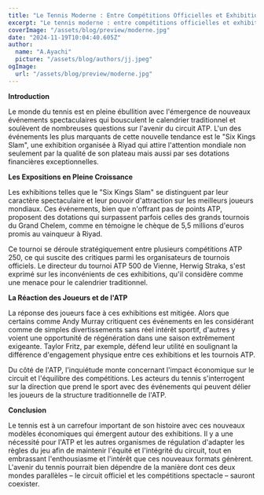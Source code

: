```yaml
---
title: "Le Tennis Moderne : Entre Compétitions Officielles et Exhibitions Spectaculaires"
excerpt: "Le tennis moderne : entre compétitions officielles et exhibitions spectaculaires"
coverImage: "/assets/blog/preview/moderne.jpg"
date: "2024-11-19T10:04:40.605Z"
author:
  name: "A.Ayachi"
  picture: "/assets/blog/authors/jj.jpeg"
ogImage:
  url: "/assets/blog/preview/moderne.jpg"
---
```


**Introduction**

Le monde du tennis est en pleine ébullition avec l'émergence de nouveaux événements spectaculaires qui bousculent le calendrier traditionnel et soulèvent de nombreuses questions sur l'avenir du circuit ATP. L'un des événements les plus marquants de cette nouvelle tendance est le "Six Kings Slam", une exhibition organisée à Riyad qui attire l'attention mondiale non seulement par la qualité de son plateau mais aussi par ses dotations financières exceptionnelles.

**Les Expositions en Pleine Croissance**

Les exhibitions telles que le "Six Kings Slam" se distinguent par leur caractère spectaculaire et leur pouvoir d'attraction sur les meilleurs joueurs mondiaux. Ces événements, bien que n'offrant pas de points ATP, proposent des dotations qui surpassent parfois celles des grands tournois du Grand Chelem, comme en témoigne le chèque de 5,5 millions d'euros promis au vainqueur à Riyad.

Ce tournoi se déroule stratégiquement entre plusieurs compétitions ATP 250, ce qui suscite des critiques parmi les organisateurs de tournois officiels. Le directeur du tournoi ATP 500 de Vienne, Herwig Straka, s'est exprimé sur les inconvénients de ces exhibitions, qu'il considère comme une menace pour le calendrier traditionnel.

**La Réaction des Joueurs et de l'ATP**

La réponse des joueurs face à ces exhibitions est mitigée. Alors que certains comme Andy Murray critiquent ces événements en les considérant comme de simples divertissements sans réel intérêt sportif, d'autres y voient une opportunité de régénération dans une saison extrêmement exigeante. Taylor Fritz, par exemple, défend leur utilité en soulignant la différence d'engagement physique entre ces exhibitions et les tournois ATP.

Du côté de l'ATP, l'inquiétude monte concernant l'impact économique sur le circuit et l'équilibre des compétitions. Les acteurs du tennis s'interrogent sur la direction que prend le sport avec des événements qui peuvent délier les joueurs de la structure traditionnelle de l'ATP.

**Conclusion**

Le tennis est à un carrefour important de son histoire avec ces nouveaux modèles économiques qui émergent autour des exhibitions. Il y a une nécessité pour l'ATP et les autres organismes de régulation d'adapter les règles du jeu afin de maintenir l'équité et l'intégrité du circuit, tout en embrassant l'enthousiasme et l'intérêt que ces nouveaux formats génèrent. L'avenir du tennis pourrait bien dépendre de la manière dont ces deux mondes parallèles – le circuit officiel et les compétitions spectacle – sauront coexister.